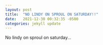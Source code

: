 ```yaml
---
layout: post
title:  "NO LINDY ON SPROUL ON SATURDAY!!"
date:   2021-12-30 00:32:35 -0500
categories: jekyll update
---
```


No lindy on sproul on saturday...
